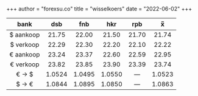 +++
author = "forexsu.co"
title = "wisselkoers"
date = "2022-06-02"
+++

bank |dsb  |fnb  |hkr  |rpb  |x̅
:-----:|:-----:|:-----:|:-----:|:-----:|:-----:
$ aankoop |21.75|22.00|21.50|21.70|21.74
$ verkoop |22.29|22.30|22.20|22.10|22.22
€ aankoop |23.24|23.37|22.60|22.59|22.95
€ verkoop |23.82|23.85|23.90|23.39|23.74
€ → $|1.0524|1.0495|1.0550|—|1.0523
$ → €|1.0844|1.0895|1.0850|—|1.0863
